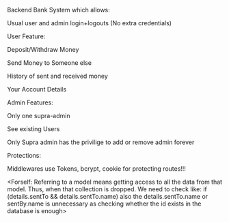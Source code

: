 Backend Bank System which allows:

Usual user and admin login+logouts (No extra credentials)

User Feature:

Deposit/Withdraw Money

Send Money to Someone else

History of sent and received money

Your Account Details

Admin Features:

Only one supra-admin

See existing Users

Only Supra admin has the privilige to add or remove admin forever

Protections:

Middlewares use Tokens, bcrypt, cookie for protecting routes!!!

<Forself: Referring to a model means getting access to all the data from that model. Thus, when that collection is dropped. We need to check like:
if (details.sentTo && details.sentTo.name)
also the details.sentTo.name or sentBy.name is unnecessary as checking whether the id exists in the database is enough>

